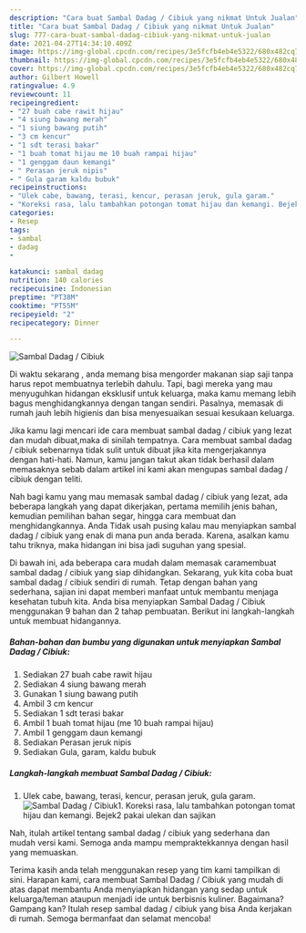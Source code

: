 ```yaml
---
description: "Cara buat Sambal Dadag / Cibiuk yang nikmat Untuk Jualan"
title: "Cara buat Sambal Dadag / Cibiuk yang nikmat Untuk Jualan"
slug: 777-cara-buat-sambal-dadag-cibiuk-yang-nikmat-untuk-jualan
date: 2021-04-27T14:34:10.409Z
image: https://img-global.cpcdn.com/recipes/3e5fcfb4eb4e5322/680x482cq70/sambal-dadag-cibiuk-foto-resep-utama.jpg
thumbnail: https://img-global.cpcdn.com/recipes/3e5fcfb4eb4e5322/680x482cq70/sambal-dadag-cibiuk-foto-resep-utama.jpg
cover: https://img-global.cpcdn.com/recipes/3e5fcfb4eb4e5322/680x482cq70/sambal-dadag-cibiuk-foto-resep-utama.jpg
author: Gilbert Howell
ratingvalue: 4.9
reviewcount: 11
recipeingredient:
- "27 buah cabe rawit hijau"
- "4 siung bawang merah"
- "1 siung bawang putih"
- "3 cm kencur"
- "1 sdt terasi bakar"
- "1 buah tomat hijau me 10 buah rampai hijau"
- "1 genggam daun kemangi"
- " Perasan jeruk nipis"
- " Gula garam kaldu bubuk"
recipeinstructions:
- "Ulek cabe, bawang, terasi, kencur, perasan jeruk, gula garam."
- "Koreksi rasa, lalu tambahkan potongan tomat hijau dan kemangi. Bejek2 pakai ulekan dan sajikan"
categories:
- Resep
tags:
- sambal
- dadag
- 

katakunci: sambal dadag  
nutrition: 140 calories
recipecuisine: Indonesian
preptime: "PT38M"
cooktime: "PT55M"
recipeyield: "2"
recipecategory: Dinner

---
```



![Sambal Dadag / Cibiuk](https://img-global.cpcdn.com/recipes/3e5fcfb4eb4e5322/680x482cq70/sambal-dadag-cibiuk-foto-resep-utama.jpg)

Di waktu  sekarang , anda memang bisa mengorder makanan siap saji tanpa harus repot membuatnya terlebih dahulu. Tapi, bagi mereka yang mau menyuguhkan hidangan eksklusif untuk keluarga, maka kamu memang lebih bagus menghidangkannya dengan tangan sendiri. Pasalnya, memasak di rumah jauh lebih higienis dan bisa menyesuaikan sesuai kesukaan keluarga.

Jika kamu lagi mencari ide cara membuat sambal dadag / cibiuk yang lezat dan mudah dibuat,maka di sinilah tempatnya. Cara membuat sambal dadag / cibiuk  sebenarnya tidak sulit untuk dibuat jika kita mengerjakannya dengan hati-hati. Namun, kamu jangan takut akan tidak berhasil dalam memasaknya 
sebab dalam artikel ini kami akan mengupas sambal dadag / cibiuk dengan teliti.  



Nah bagi kamu yang mau memasak sambal dadag / cibiuk yang lezat, ada beberapa langkah yang dapat dikerjakan, pertama memilih jenis bahan, kemudian pemilihan bahan segar, hingga cara membuat dan menghidangkannya. Anda Tidak usah pusing kalau mau menyiapkan sambal dadag / cibiuk yang enak di mana pun anda berada. Karena, asalkan kamu  tahu triknya, maka hidangan ini bisa jadi suguhan yang spesial.

Di bawah ini, ada beberapa cara mudah dalam memasak caramembuat sambal dadag / cibiuk yang siap dihidangkan. Sekarang, yuk kita coba buat sambal dadag / cibiuk sendiri di rumah. Tetap dengan bahan yang sederhana, sajian ini dapat memberi manfaat untuk membantu menjaga kesehatan tubuh kita. Anda bisa menyiapkan Sambal Dadag / Cibiuk menggunakan 9 bahan dan 2 tahap pembuatan. Berikut ini langkah-langkah untuk membuat hidangannya.

<!--inarticleads1-->

##### Bahan-bahan dan bumbu yang digunakan untuk menyiapkan Sambal Dadag / Cibiuk:

1. Sediakan 27 buah cabe rawit hijau
1. Sediakan 4 siung bawang merah
1. Gunakan 1 siung bawang putih
1. Ambil 3 cm kencur
1. Sediakan 1 sdt terasi bakar
1. Ambil 1 buah tomat hijau (me 10 buah rampai hijau)
1. Ambil 1 genggam daun kemangi
1. Sediakan  Perasan jeruk nipis
1. Sediakan  Gula, garam, kaldu bubuk




<!--inarticleads2-->

##### Langkah-langkah membuat Sambal Dadag / Cibiuk:

1. Ulek cabe, bawang, terasi, kencur, perasan jeruk, gula garam.
<img src="https://img-global.cpcdn.com/steps/505d4656741e21b5/160x128cq70/sambal-dadag-cibiuk-langkah-memasak-1-foto.jpg" alt="Sambal Dadag / Cibiuk">1. Koreksi rasa, lalu tambahkan potongan tomat hijau dan kemangi. Bejek2 pakai ulekan dan sajikan




Nah, itulah artikel tentang  sambal dadag / cibiuk  yang sederhana dan mudah versi kami. Semoga anda mampu mempraktekkannya dengan hasil yang memuaskan. 

Terima kasih anda telah menggunakan resep yang tim kami tampilkan di sini. Harapan kami, cara membuat  Sambal Dadag / Cibiuk yang mudah di atas dapat membantu Anda menyiapkan hidangan yang sedap untuk keluarga/teman ataupun menjadi ide untuk berbisnis kuliner. Bagaimana? Gampang kan? Itulah resep sambal dadag / cibiuk yang bisa Anda kerjakan di rumah. Semoga bermanfaat dan selamat mencoba!

